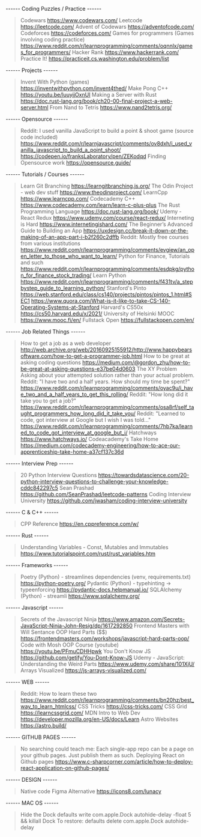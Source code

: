 ------ Coding Puzzles / Practice ------
> Codewars
https://www.codewars.com/
> Leetcode
https://leetcode.com/
> Advent of Codewars
https://adventofcode.com/
> Codeforces 
https://codeforces.com/
> Games for programmers (Games involving coding practice)
https://www.reddit.com/r/learnprogramming/comments/oqnnlx/games_for_programmers/
> Hacker Rank
https://www.hackerrank.com/
> Practice It!
https://practiceit.cs.washington.edu/problem/list




------ Projects ------
> Invent With Python (games)
https://inventwithpython.com/invent4thed/
> Make Pong C++
https://youtu.be/luuyjjOxnUI
> Making a Server with Rust
https://doc.rust-lang.org/book/ch20-00-final-project-a-web-server.html
> From Nand to Tetris
https://www.nand2tetris.org/




------ Opensource ------
> Reddit: I used vanilla JavaScript to build a point & shoot game (source code included)
https://www.reddit.com/r/learnjavascript/comments/ov8dxh/i_used_vanilla_javascript_to_build_a_point_shoot/
https://codepen.io/franksLaboratory/pen/ZEKodqd
> Finding Opensource work
https://opensource.guide/




------ Tutorials / Courses ------
> Learn Git Branching
https://learngitbranching.js.org/
> The Odin Project - web dev stuff
https://www.theodinproject.com/
> LearnCpp
https://www.learncpp.com/
> Codecademy C++
https://www.codecademy.com/learn/learn-c-plus-plus
> The Rust Programming Language
https://doc.rust-lang.org/book/ 
> Udemy - React Redux
https://www.udemy.com/course/react-redux/
> Interneting is Hard
https://www.internetingishard.com/
> The Beginner’s Advanced Guide to Building an App
https://uxdesign.cc/break-it-down-or-the-making-of-an-app-part-i-b2f260c2dffb
> Reddit: Mostly free courses from various institutions
https://www.reddit.com/r/learnprogramming/comments/evgiew/an_open_letter_to_those_who_want_to_learn/
> Python for Finance, Tutorials and such
https://www.reddit.com/r/learnprogramming/comments/esdpkg/python_for_finance_stock_trading/
> Learn Python
https://www.reddit.com/r/learnprogramming/comments/f431tv/a_stepbystep_guide_to_learning_python/
> Stanford's Pinto
https://web.stanford.edu/class/cs140/projects/pintos/pintos_1.html#SEC1
https://www.quora.com/What-is-it-like-to-take-CS-140-Operating-Systems-at-Stanford
> Harvard's CS50x
https://cs50.harvard.edu/x/2021/
> University of Helsinki MOOC
https://www.mooc.fi/en/
> Fullstack Open
https://fullstackopen.com/en/





------ Job Related Things ------
> How to get a job as a web developer
http://web.archive.org/web/20160925155912/http://www.happybearsoftware.com/how-to-get-a-programmer-job.html
> How to be great at asking coding questions
https://medium.com/@gordon_zhu/how-to-be-great-at-asking-questions-e37be04d0603
> The XY Problem
Asking about your attempted solution rather than your actual problem. 
> Reddit: "I have two and a half years. How should my time be spent?"
https://www.reddit.com/r/learnprogramming/comments/oyac9u/i_have_two_and_a_half_years_to_get_this_rolling/
> Reddit: "How long did it take you to get a job?"
https://www.reddit.com/r/learnprogramming/comments/osa8rf/self_taught_programmers_how_long_did_it_take_you/
Reddit: "Learned to code, got interview at Google but I wish I was told..."
https://www.reddit.com/r/learnprogramming/comments/7hb7ka/learned_to_code_got_interview_at_google_but_i/
> Hatchways
https://www.hatchways.io/
> Codeacademy's Take Home
https://medium.com/codecademy-engineering/how-to-ace-our-apprenticeship-take-home-a37cf137c36d

------ Interview Prep ------
> 20 Python Interview Questions
https://towardsdatascience.com/20-python-interview-questions-to-challenge-your-knowledge-cddc842297c5
> Sean Prashad
https://github.com/SeanPrashad/leetcode-patterns
> Coding Interview University
https://github.com/jwasham/coding-interview-university




------ C & C++ ------
> CPP Reference
https://en.cppreference.com/w/

------ Rust ------
> Understanding Variables - Const, Mutables and Immutables
https://www.tutorialspoint.com/rust/rust_variables.htm

------ Frameworks ------
> Poetry (Python) - streamlines dependencies (venv, requirements.txt)
https://python-poetry.org/
> Pydantic (Python) - typehinting -> typeenforcing
https://pydantic-docs.helpmanual.io/
> SQLAlchemy (Python) - streamli
https://www.sqlalchemy.org/


------ Javascript ------
> Secrets of the Javascript Ninja
https://www.amazon.com/Secrets-JavaScript-Ninja-John-Resig/dp/1617292850
> Frontend Masters with Will Sentance OOP Hard Parts ($$)
https://frontendmasters.com/workshops/javascript-hard-parts-oop/
> Code with Mosh OOP Course (youtube)
https://youtu.be/PFmuCDHHpwk
> You Don't Know JS 
https://github.com/getify/You-Dont-Know-JS
> Udemy - JavaScript: Understanding the Weird Parts
https://www.udemy.com/share/101XjU/
> Arrays Visualized
https://js-arrays-visualized.com/


------ WEB ------
> Reddit: How to learn these two
https://www.reddit.com/r/learnprogramming/comments/bn20hz/best_way_to_learn_htmlcss/
> CSS Tricks
https://css-tricks.com/
> CSS Grid
https://learncssgrid.com/
> MDN Intro to Web Dev
https://developer.mozilla.org/en-US/docs/Learn
> Astro Websites
https://astro.build/


------ GITHUB PAGES ------
> No searching could teach me: 
Each single-app repo can be a page on your github pages. Just publish them as such.
> Deploying React on Github pages
https://www.c-sharpcorner.com/article/how-to-deploy-react-application-on-github-pages/

------ DESIGN ------
> Native code Figma Alternative
https://icons8.com/lunacy

------ MAC OS ------
> Hide the Dock
defaults write com.apple.Dock autohide-delay -float 5 && killall Dock 
To restore: defaults delete com.apple.Dock autohide-delay 